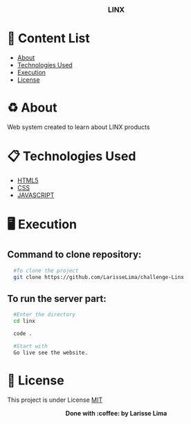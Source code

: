 <h3 align="center"> LINX

# :pushpin: Content List

- [About](#recycle-about)
- [Technologies Used](#clipboard-tecnologies-used)
- [Execution](#desktop_computer-execution)
- [License](#scroll-license)

# :recycle: About

Web system created to learn about LINX products

# :clipboard: Technologies Used

- [HTML5](https://developer.mozilla.org/pt-BR/docs/Web/HTML)
- [CSS](https://developer.mozilla.org/pt-BR/docs/Web/CSS)
- [JAVASCRIPT](https://developer.mozilla.org/pt-BR/docs/Web/JavaScript)

# :desktop_computer: Execution

## Command to clone repository:

```bash
  #To clone the project
  git clone https://github.com/LarisseLima/challenge-Linx
```

## To run the server part:

```bash
  #Enter the directory
  cd linx

  code .

  #Start with
  Go live see the website.
```

# :scroll: License

This project is under License [MIT](https://github.com/LarisseLima/challenge-Linx/blob/master/LICENSE)

<p align="center"><b>Done with 	:coffee: by Larisse Lima</b></p>
